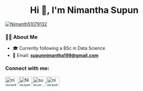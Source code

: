 <h1 align="center">Hi 👋, I'm Nimantha Supun</h1>

<p align="left"> 
  <a href="https://twitter.com/Nimanth51079132" target="blank">
    <img src="https://img.shields.io/twitter/follow/Nimanth51079132?logo=twitter&style=for-the-badge" alt="Nimanth51079132" />
  </a> 
</p>

### 👨‍🎓 About Me
- 🎓 Currently following a BSc in Data Science
- 📧 Email: **supunnimantha199@gmail.com**

<h3 align="left">Connect with me:</h3>
<p align="left">
  <a href="https://www.linkedin.com/in/nimantha-supun-489308332/" target="blank">
    <img align="center" src="https://raw.githubusercontent.com/rahuldkjain/github-profile-readme-generator/master/src/images/icons/Social/linked-in-alt.svg" alt="nimantha-supun" height="30" width="40" />
  </a>
  <a href="https://twitter.com/Nimanth51079132" target="blank">
    <img align="center" src="https://raw.githubusercontent.com/rahuldkjain/github-profile-readme-generator/master/src/images/icons/Social/twitter.svg" alt="Nimanth51079132" height="30" width="40" />
  </a>
  <a href="https://www.facebook.com/supun.ariyarathna.3" target="blank">
    <img align="center" src="https://raw.githubusercontent.com/rahuldkjain/github-profile-readme-generator/master/src/images/icons/Social/facebook.svg" alt="supun.ariyarathna.3" height="30" width="40" />
  </a>
  <a href="https://instagram.com/nimanthaariyarathne" target="blank">
    <img align="center" src="https://raw.githubusercontent.com/rahuldkjain/github-profile-readme-generator/master/src/images/icons/Social/instagram.svg" alt="nimanthaariyarathne" height="30" width="40" />
  </a>
</p>
